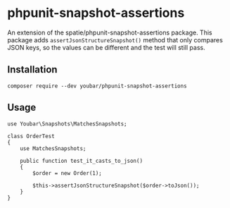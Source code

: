 # phpunit-snapshot-assertions
An extension of the spatie/phpunit-snapshot-assertions package. This package adds `assertJsonStructureSnapshot()` method that only compares JSON keys, so the values can be different and the test will still pass.

## Installation
```composer require --dev youbar/phpunit-snapshot-assertions```

## Usage
```
use Youbar\Snapshots\MatchesSnapshots;

class OrderTest
{
    use MatchesSnapshots;

    public function test_it_casts_to_json()
    {
        $order = new Order(1);

        $this->assertJsonStructureSnapshot($order->toJson());
    }
}
```
